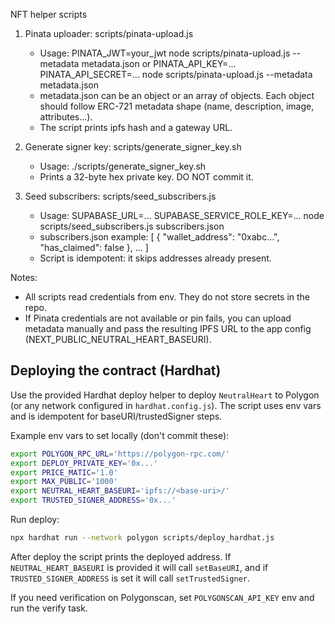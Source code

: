 NFT helper scripts

1) Pinata uploader: scripts/pinata-upload.js
   - Usage:
     PINATA_JWT=your_jwt node scripts/pinata-upload.js --metadata metadata.json
     or
     PINATA_API_KEY=... PINATA_API_SECRET=... node scripts/pinata-upload.js --metadata metadata.json
   - metadata.json can be an object or an array of objects. Each object should follow ERC-721 metadata shape (name, description, image, attributes...).
   - The script prints ipfs hash and a gateway URL.

2) Generate signer key: scripts/generate_signer_key.sh
   - Usage: ./scripts/generate_signer_key.sh
   - Prints a 32-byte hex private key. DO NOT commit it.

3) Seed subscribers: scripts/seed_subscribers.js
   - Usage:
     SUPABASE_URL=... SUPABASE_SERVICE_ROLE_KEY=... node scripts/seed_subscribers.js subscribers.json
   - subscribers.json example:
     [ { "wallet_address": "0xabc...", "has_claimed": false }, ... ]
   - Script is idempotent: it skips addresses already present.

Notes:
- All scripts read credentials from env. They do not store secrets in the repo.
- If Pinata credentials are not available or pin fails, you can upload metadata manually and pass the resulting IPFS URL to the app config (NEXT_PUBLIC_NEUTRAL_HEART_BASEURI).

Deploying the contract (Hardhat)
--------------------------------
Use the provided Hardhat deploy helper to deploy `NeutralHeart` to Polygon (or any network configured in `hardhat.config.js`). The script uses env vars and is idempotent for baseURI/trustedSigner steps.

Example env vars to set locally (don't commit these):

```bash
export POLYGON_RPC_URL='https://polygon-rpc.com/'
export DEPLOY_PRIVATE_KEY='0x...'
export PRICE_MATIC='1.0'
export MAX_PUBLIC='1000'
export NEUTRAL_HEART_BASEURI='ipfs://<base-uri>/'
export TRUSTED_SIGNER_ADDRESS='0x...'
```

Run deploy:

```bash
npx hardhat run --network polygon scripts/deploy_hardhat.js
```

After deploy the script prints the deployed address. If `NEUTRAL_HEART_BASEURI` is provided it will call `setBaseURI`, and if `TRUSTED_SIGNER_ADDRESS` is set it will call `setTrustedSigner`.

If you need verification on Polygonscan, set `POLYGONSCAN_API_KEY` env and run the verify task.

